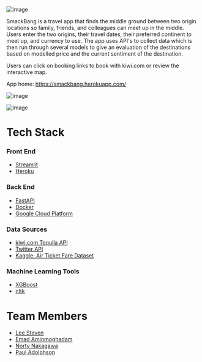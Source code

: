 ![image](https://user-images.githubusercontent.com/27832889/158303854-5d327b7b-0de1-47ad-be0d-0dfa5a758560.png)

SmackBang is a travel app that finds the middle ground between two origin locations so family, friends, and colleagues can meet up in the middle.  Users enter the two origins, their travel dates, their preferred continent to meet up, and currency to use.  The app uses API's to collect data which is then run through several models to give an evaluation of the destinations based on modelled price and the current sentiment of the destination.

Users can click on booking links to book with kiwi.com or review the interactive map.

App home: https://smackbang.herokuapp.com/

![image](https://user-images.githubusercontent.com/27832889/158303379-9702b5ea-3443-48f1-b7fe-f30ee896ab14.png)

![image](https://user-images.githubusercontent.com/27832889/158303402-4cf4292b-8292-4182-8835-0b9d6a06198f.png)



# Tech Stack
### Front End
- <a href="https://streamlit.io/">Streamlit</a>
- <a href="https://www.heroku.com/">Heroku</a>

### Back End
- <a href="https://fastapi.tiangolo.com/">FastAPI</a>
- <a href="https://www.docker.com/">Docker</a>
- <a href="https://cloud.google.com/">Google Cloud Platform</a>

### Data Sources
- <a href="https://tequila.kiwi.com/portal/login">kiwi.com Tequila API</a>
- <a href="https://developer.twitter.com/en">Twitter API</a>
- <a href="https://www.kaggle.com/c/air-ticket-fare-prediction/data">Kaggle: Air Ticket Fare Dataset</a>

### Machine Learning Tools
- <a href="https://xgboost.readthedocs.io/">XGBoost</a>
- <a href="https://www.nltk.org/index.html">nltk </a>


# Team Members
- <a href="https://github.com/lee-onidas">Lee Steven </a>
- <a href="https://github.com/emadam">Emad Aminmoghadam </a>
- <a href="https://github.com/yourpandaboy">Norty Nakagawa</a>
- <a href="https://github.com/padofreo">Paul Adolphson</a>
